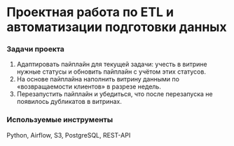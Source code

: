 # Проектная работа по ETL и автоматизации подготовки данных

### Задачи проекта
1. Адаптировать пайплайн для текущей задачи: учесть в витрине нужные статусы и обновить пайплайн с учётом этих статусов.
2. На основе пайплайна наполнить витрину данными по «возвращаемости клиентов» в разрезе недель.
3. Перезапустить пайплайн и убедиться, что после перезапуска не появилось дубликатов в витринах.

### Используемые инструменты
Python, Airflow, S3, PostgreSQL, REST-API


